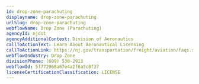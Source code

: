 ```yaml
---
id: drop-zone-parachuting
displayname: drop-zone-parachuting
urlSlug: drop-zone-parachuting
webflowName: Drop Zone (Parachuting)
agencyId: njdot
agencyAdditionalContext: Division of Aeronautics
callToActionText: Learn About Aeronautical Licensing
callToActionLink: https://nj.gov/transportation/freight/aviation/faqs.shtm#registration
webflowIndustry: Drop Zone
divisionPhone: (609) 530-2913
webflowId: 5f772968a67e4a2f6a5c0f37
licenseCertificationClassification: LICENSE
---
```

